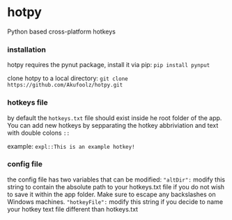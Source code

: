 # hotpy
Python based cross-platform hotkeys

### installation
hotpy requires the pynut package, install it via pip:
`pip install pynput`

clone hotpy to a local directory:
`git clone https://github.com/Akufoolz/hotpy.git`

### hotkeys file
by default the `hotkeys.txt` file should exist inside he root folder of the app. You can add new hotkeys by sepparating the hotkey abbriviation and text with double colons `::`

example:
`expl::This is an example hotkey!`

### config file
the config file has two variables that can be modified:
`"altDir":`
modify this string to contain the absolute path to your hotkeys.txt file if you do not wish to save it within the app folder. Make sure to escape any backslashes on Windows machines.
`"hotkeyFile":`
modify this string if you decide to name your hotkey text file different than hotkeys.txt